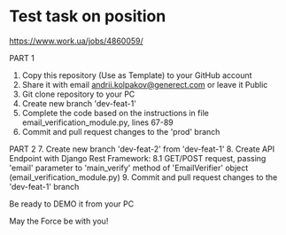 # Test task on position
https://www.work.ua/jobs/4860059/

PART 1
1. Copy this repository (Use as Template) to your GitHub account
2. Share it with email andrii.kolpakov@generect.com or leave it Public
3. Git clone repository to your PC
4. Create new branch 'dev-feat-1'
5. Complete the code based on the instructions in file email_verification_module.py, lines 67-89
6. Commit and pull request changes to the 'prod' branch

PART 2
7. Create new branch 'dev-feat-2' from 'dev-feat-1'
8. Create API Endpoint with Django Rest Framework:
8.1 GET/POST request, passing 'email' parameter to 'main_verify' method of 'EmailVerifier' object (email_verification_module.py)
9. Commit and pull request changes to the 'dev-feat-1' branch

Be ready to DEMO it from your PC

May the Force be with you!
